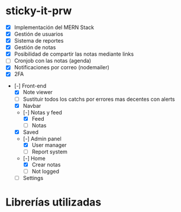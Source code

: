 # sticky-it-prw

- [X] Implementación del MERN Stack
- [X] Gestión de usuarios
- [X] Sistema de reportes
- [X] Gestión de notas
- [X] Posibilidad de compartir las notas mediante links
- [ ] Cronjob con las notas (agenda)
- [X] Notificaciones por correo (nodemailer)
- [X] 2FA
- [-] Front-end
    - [X] Note viewer
    - [ ] Sustituir todos los catchs por errores mas decentes con alerts
    - [X] Navbar
    - [-] Notas y feed
        - [X] Feed
        - [ ] Notas
    - [X] Saved
    - [-] Admin panel
        - [X] User manager
        - [ ] Report system
    - [-] Home
        - [X] Crear notas
        - [ ] Not logged
    - [ ] Settings

# Librerías utilizadas